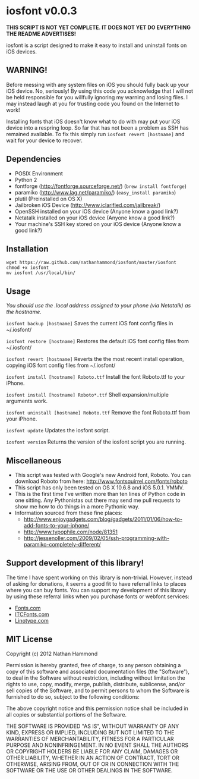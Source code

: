 # iosfont v0.0.3
**THIS SCRIPT IS NOT YET COMPLETE. IT DOES NOT YET DO EVERYTHING THE README ADVERTISES!**

iosfont is a script designed to make it easy to install and uninstall fonts on iOS devices.

## WARNING!
Before messing with any system files on iOS you should fully back up your iOS device. No, seriously! By using this code you acknowledge that I will not be held responsible for you willfully ignoring my warning and losing files. I may instead laugh at you for trusting code you found on the Internet to work!

Installing fonts that iOS doesn't know what to do with may put your iOS device into a respring loop. So far that has not been a problem as SSH has remained available. To fix this simply run ```iosfont revert [hostname]``` and wait for your device to recover.

## Dependencies
- POSIX Environment
- Python 2
- fontforge (http://fontforge.sourceforge.net/) (```brew install fontforge```)
- paramiko (http://www.lag.net/paramiko/) (```easy_install paramiko```)
- plutil (Preinstalled on OS X)
- Jailbroken iOS Device (http://www.iclarified.com/jailbreak/)
- OpenSSH installed on your iOS device (Anyone know a good link?)
- Netatalk installed on your iOS device (Anyone know a good link?)
- Your machine's SSH key stored on your iOS device (Anyone know a good link?)

## Installation
    wget https://raw.github.com/nathanhammond/iosfont/master/iosfont
    chmod +x iosfont
    mv iosfont /usr/local/bin/

## Usage
*You should use the .local address assigned to your phone (via Netatalk) as the hostname.*

```iosfont backup [hostname]```
Saves the current iOS font config files in ~/.iosfont/

```iosfont restore [hostname]```
Restores the default iOS font config files from ~/.iosfont/

```iosfont revert [hostname]```
Reverts the the most recent install operation, copying iOS font config files from ~/.iosfont/

```iosfont install [hostname] Roboto.ttf```
Install the font Roboto.ttf to your iPhone.

```iosfont install [hostname] Roboto*.ttf```
Shell expansion/multiple arguments work.

```iosfont uninstall [hostname] Roboto.ttf```
Remove the font Roboto.ttf from your iPhone.

```iosfont update```
Updates the iosfont script.

```iosfont version```
Returns the version of the iosfont script you are running.

## Miscellaneous
- This script was tested with Google's new Android font, Roboto. You can download Roboto from here: http://www.fontsquirrel.com/fonts/roboto
- This script has only been tested on OS X 10.6.8 and iOS 5.0.1. YMMV.
- This is the first time I've written more than ten lines of Python code in one sitting. Any Pythonistas out there may send me pull requests to show me how to do things in a more Pythonic way.
- Information sourced from these fine places:
  - http://www.enjoygadgets.com/blog/gadgets/2011/01/06/how-to-add-fonts-to-your-iphone/
  - http://www.typophile.com/node/81351
  - http://jessenoller.com/2009/02/05/ssh-programming-with-paramiko-completely-different/

## Support development of this library!
The time I have spent working on this library is non-trivial. However, instead of asking for donations, it seems a good fit to have referral links to places where you can buy fonts. You can support my development of this library by using these referral links when you purchase fonts or webfont services:
- [Fonts.com](http://www.kqzyfj.com/click-5625191-5765012 "Fonts.com referral link.")<img src="http://www.tqlkg.com/image-5625191-5765012" width="1" height="1" border="0"/>
- [ITCFonts.com](http://www.kqzyfj.com/click-5625191-5529320 "ITCFonts.com referral link.")<img src="http://www.tqlkg.com/image-5625191-5529320" width="1" height="1" border="0"/>
- [Linotype.com](http://www.kqzyfj.com/click-5625191-10532874 "Linotype.com referral link.")<img src="http://www.tqlkg.com/image-5625191-10532874" width="1" height="1" border="0"/>

## MIT License
Copyright (c) 2012 Nathan Hammond

Permission is hereby granted, free of charge, to any person obtaining a copy of this software and associated documentation files (the "Software"), to deal in the Software without restriction, including without limitation the rights to use, copy, modify, merge, publish, distribute, sublicense, and/or sell copies of the Software, and to permit persons to whom the Software is furnished to do so, subject to the following conditions:

The above copyright notice and this permission notice shall be included in all copies or substantial portions of the Software.

THE SOFTWARE IS PROVIDED "AS IS", WITHOUT WARRANTY OF ANY KIND, EXPRESS OR IMPLIED, INCLUDING BUT NOT LIMITED TO THE WARRANTIES OF MERCHANTABILITY, FITNESS FOR A PARTICULAR PURPOSE AND NONINFRINGEMENT. IN NO EVENT SHALL THE AUTHORS OR COPYRIGHT HOLDERS BE LIABLE FOR ANY CLAIM, DAMAGES OR OTHER LIABILITY, WHETHER IN AN ACTION OF CONTRACT, TORT OR OTHERWISE, ARISING FROM, OUT OF OR IN CONNECTION WITH THE SOFTWARE OR THE USE OR OTHER DEALINGS IN THE SOFTWARE.